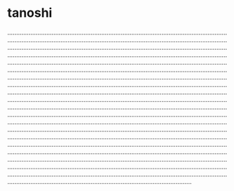 # tanoshi
........................................................................................................................................................................................................................................................................................................................................................................................................................................................................................................................................................................................................................................................................................................................................................................................................................................................................................................................................................................................................................................................................................................................................................................................................................................................................................................................................................................................................................................................................................................................................................................................................................................................................................................................................................................................................................................................................................................................................................................................................................................................................................................................................................................................................................................................................................................................................................................................................................................................................................................................................................................................................................................................................................